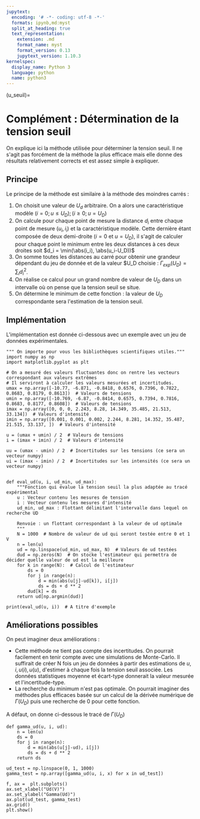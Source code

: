 ```yaml
---
jupytext:
  encoding: '# -*- coding: utf-8 -*-'
  formats: ipynb,md:myst
  split_at_heading: true
  text_representation:
    extension: .md
    format_name: myst
    format_version: 0.13
    jupytext_version: 1.10.3
kernelspec:
  display_name: Python 3
  language: python
  name: python3
---
```


(u_seuil)=
# Complément : Détermination de la tension seuil
On explique ici la méthode utilisée pour déterminer la tension seuil. Il ne s'agit pas forcément de la méthode la plus efficace mais elle donne des résultats relativement corrects et est assez simple à expliquer.

## Principe
Le principe de la méthode est similaire à la méthode des moindres carrés :
1. On choisit une valeur de $U_d$ arbitraire. On a alors une caractéristique modèle $(i=0; u \leq U_D); (i\geq 0; u=U_D)$
2. On calcule pour chaque point de mesure la distance $d_i$ entre chaque point de mesure $(u_i, i_i)$ et la caractéristique modèle. Cette dernière étant composée de deux demi-droite ($i=0$ et $u=U_D$), il s'agit de calculer pour chaque point le minimum entre les deux distances à ces deux droites soit $d_i = \min(\abs(i_i), \abs(u_i-U_D))$
3. On somme toutes les distances au carré pour obtenir une grandeur dépendant du jeu de donnée et de la valeur $U_D choisie : $\Gamma_{exp}(U_D) = \sum_i d_i^2$.
4. On réalise ce calcul pour un grand nombre de valeur de $U_D$ dans un intervalle où on pense que la tension seuil se situe.
5. On détermine le minimum de cette fonction : la valeur de $U_D$ correspondante sera l'estimation de la tension seuil.

## Implémentation
L'implémentation est donnée ci-dessous avec un exemple avec un jeu de données expérimentales.

```{code-cell}
""" On importe pour vous les bibliothèques scientifiques utiles."""
import numpy as np
import matplotlib.pyplot as plt

# On a mesuré des valeurs fluctuantes donc on rentre les vecteurs correspondant aux valeurs extrêmes
# Il serviront à calculer les valeurs mesurées et incertitudes.
umax = np.array([-10.77, -6.871, -0.8418, 0.6576, 0.7396, 0.7822, 0.8683, 0.8179, 0.8613])  # Valeurs de tensions
umin = np.array([-10.769, -6.87, -0.8414, 0.6575, 0.7394, 0.7816, 0.8683, 0.8177, 0.8608])  # Valeurs de tensions
imax = np.array([0, 0, 0, 2.243, 8.28, 14.349, 35.485, 21.513, 33.134])  # Valeurs d'intensité
imin = np.array([0.001, 0.001, 0.002, 2.244, 8.281, 14.352, 35.487, 21.515, 33.137, ])  # Valeurs d'intensité

u = (umax + umin) / 2  # Valeurs de tensions
i = (imax + imin) / 2  # Valeurs d'intensité

uu = (umax - umin) / 2  # Incertitudes sur les tensions (ce sera un vecteur numpy)
ui = (imax - imin) / 2  # Incertitudes sur les intensités (ce sera un vecteur numpy)


def eval_ud(u, i, ud_min, ud_max):
    """Fonction qui évalue la tension seuil la plus adaptée au tracé expérimental
    u : Vecteur contenu les mesures de tension
    i : Vecteur contenu les mesures d'intensité
    ud_min, ud_max : Flottant délimitant l'intervalle dans lequel on recherche UD

    Renvoie : un flottant correspondant à la valeur de ud optimale
    """
    N = 1000  # Nombre de valeur de ud qui seront testée entre 0 et 1 V
    n = len(u)
    ud = np.linspace(ud_min, ud_max, N)  # Valeurs de ud testées
    dud = np.zeros(N)  # On stocke l'estimateur qui permettra de décider quelle valeur de ud est la meilleure
    for k in range(N):  # Calcul de l'estimateur
        ds = 0
        for j in range(n):
            d = min(abs(u[j]-ud[k]), i[j])
            ds = ds + d ** 2
        dud[k] = ds
    return ud[np.argmin(dud)]

print(eval_ud(u, i))  # A titre d'exemple

```

## Améliorations possibles
On peut imaginer deux améliorations :
* Cette méthode ne tient pas compte des incertitudes. On pourrait facilement en tenir compte avec une simulations de Monte-Carlo. Il suffirait de créer N fois un jeu de données à partir des estimations de $u, i, u(i), u(u)$, d'estimer à chaque fois la tension seuil associée. Les données statistiques moyenne et écart-type donnerait la valeur mesurée et l'incertitude-type.
* La recherche du minimum n'est pas optimale. On pourrait imaginer des méthodes plus efficaces basée sur un calcul de la dérivée numérique de $\Gamma(U_D)$ puis une recherche de 0 pour cette fonction.

A défaut, on donne ci-dessous le tracé de $\Gamma(U_D)$

```{code-cell}
def gamma_ud(u, i, ud):
    n = len(u)
    ds = 0
    for j in range(n):
        d = min(abs(u[j]-ud), i[j])
        ds = ds + d ** 2
    return ds

ud_test = np.linspace(0, 1, 1000)
gamma_test = np.array([gamma_ud(u, i, x) for x in ud_test])

f, ax =  plt.subplots()
ax.set_xlabel("Ud(V)")
ax.set_ylabel("Gamma(Ud)")
ax.plot(ud_test, gamma_test)
ax.grid()
plt.show()
```